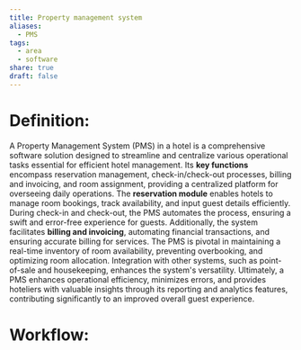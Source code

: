 ```yaml
---
title: Property management system
aliases:
  - PMS
tags:
  - area
  - software
share: true
draft: false
---
```


# Definition:
A Property Management System (PMS) in a hotel is a comprehensive software solution designed to streamline and centralize various operational tasks essential for efficient hotel management. Its **key functions** encompass reservation management, check-in/check-out processes, billing and invoicing, and room assignment, providing a centralized platform for overseeing daily operations. The **reservation module** enables hotels to manage room bookings, track availability, and input guest details efficiently. During check-in and check-out, the PMS automates the process, ensuring a swift and error-free experience for guests. Additionally, the system facilitates **billing and invoicing**, automating financial transactions, and ensuring accurate billing for services. The PMS is pivotal in maintaining a real-time inventory of room availability, preventing overbooking, and optimizing room allocation. Integration with other systems, such as point-of-sale and housekeeping, enhances the system's versatility. Ultimately, a PMS enhances operational efficiency, minimizes errors, and provides hoteliers with valuable insights through its reporting and analytics features, contributing significantly to an improved overall guest experience.

# Workflow:
<Promise>